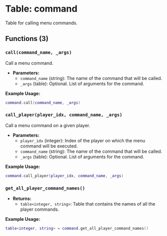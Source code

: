 # Table: command

<!-- 用于调用菜单命令的表 -->
Table for calling menu commands.

## Functions (3)

### `call(command_name, _args)`

<!-- 调用一个菜单命令 -->
Call a menu command.

<!-- 参数说明：
  - command_name (字符串)：将要调用的命令名称
  - _args (表)：可选参数。命令的参数列表 -->
- **Parameters:**
  - `command_name` (string): The name of the command that will be called.
  - `_args` (table): Optional. List of arguments for the command.

<!-- 使用示例 -->
**Example Usage:**
```lua
command.call(command_name, _args)
```

### `call_player(player_idx, command_name, _args)`

<!-- 在指定玩家上调用菜单命令 -->
Call a menu command on a given player.

<!-- 参数说明：
  - player_idx (整数)：将执行菜单命令的玩家索引
  - command_name (字符串)：将要调用的命令名称
  - _args (表)：可选参数。命令的参数列表 -->
- **Parameters:**
  - `player_idx` (integer): Index of the player on which the menu command will be executed.
  - `command_name` (string): The name of the command that will be called.
  - `_args` (table): Optional. List of arguments for the command.

<!-- 使用示例 -->
**Example Usage:**
```lua
command.call_player(player_idx, command_name, _args)
```

### `get_all_player_command_names()`

<!-- 返回值说明：
  - table<integer, string>：包含所有玩家命令名称的表 -->
- **Returns:**
  - `table<integer, string>`: Table that contains the names of all the player commands.

<!-- 使用示例 -->
**Example Usage:**
```lua
table<integer, string> = command.get_all_player_command_names()
```


